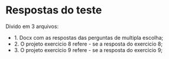 # Respostas do teste

Divido em 3 arquivos:

<ul>
  <li>1. Docx com as respostas das perguntas de multipla escolha;</li>    
  <li>2. O projeto exercicio 8 refere - se a resposta do exercicio 8;</li>
  <li>3. O projeto exercicio 9 refere - se a resposta do exercicio 9;</li>
</ul>
